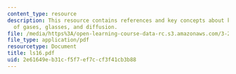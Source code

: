 ```yaml
---
content_type: resource
description: This resource contains references and key concepts about kinetic theory
  of gases, glasses, and diffusion.
file: /media/https%3A/open-learning-course-data-rc.s3.amazonaws.com/3-21-kinetic-processes-in-materials-spring-2006/2e61649eb31cf5f7ef7ccf3f41cb3b88_ls16.pdf
file_type: application/pdf
resourcetype: Document
title: ls16.pdf
uid: 2e61649e-b31c-f5f7-ef7c-cf3f41cb3b88
---
```


